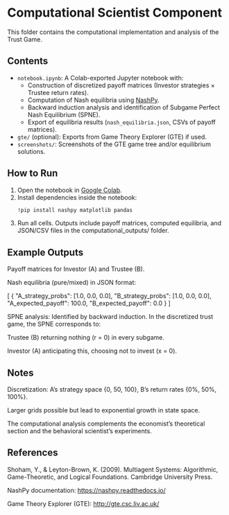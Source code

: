 # Computational Scientist Component

This folder contains the computational implementation and analysis of the Trust Game.

## Contents
- `notebook.ipynb`: A Colab-exported Jupyter notebook with:
  - Construction of discretized payoff matrices (Investor strategies × Trustee return rates).
  - Computation of Nash equilibria using [NashPy](https://nashpy.readthedocs.io/).
  - Backward induction analysis and identification of Subgame Perfect Nash Equilibrium (SPNE).
  - Export of equilibria results (`nash_equilibria.json`, CSVs of payoff matrices).
- `gte/` (optional): Exports from Game Theory Explorer (GTE) if used.
- `screenshots/`: Screenshots of the GTE game tree and/or equilibrium solutions.

## How to Run
1. Open the notebook in [Google Colab](https://colab.research.google.com/).
2. Install dependencies inside the notebook:
   ```bash
   !pip install nashpy matplotlib pandas
3. Run all cells.
   Outputs include payoff matrices, computed equilibria, and JSON/CSV files in the computational_outputs/ folder.

## Example Outputs

Payoff matrices for Investor (A) and Trustee (B).

Nash equilibria (pure/mixed) in JSON format:

[
  {
    "A_strategy_probs": [1.0, 0.0, 0.0],
    "B_strategy_probs": [1.0, 0.0, 0.0],
    "A_expected_payoff": 100.0,
    "B_expected_payoff": 0.0
  }
]


SPNE analysis: Identified by backward induction.
In the discretized trust game, the SPNE corresponds to:

Trustee (B) returning nothing (r = 0) in every subgame.

Investor (A) anticipating this, choosing not to invest (x = 0).

## Notes

Discretization: A’s strategy space {0, 50, 100}, B’s return rates {0%, 50%, 100%}.

Larger grids possible but lead to exponential growth in state space.

The computational analysis complements the economist’s theoretical section and the behavioral scientist’s experiments.

## References

Shoham, Y., & Leyton-Brown, K. (2009). Multiagent Systems: Algorithmic, Game-Theoretic, and Logical Foundations. Cambridge University Press.

NashPy documentation: https://nashpy.readthedocs.io/

Game Theory Explorer (GTE): http://gte.csc.liv.ac.uk/

